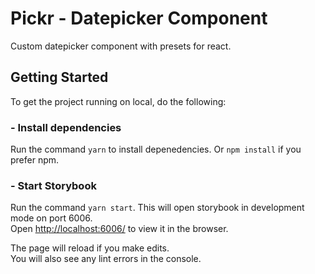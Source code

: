 # Pickr - Datepicker Component

Custom datepicker component with presets for react.

## Getting Started

To get the project running on local, do the following:

### - Install dependencies

Run the command `yarn` to install depenedencies. Or `npm install` if you prefer npm.

### - Start Storybook

Run the command `yarn start`. This will open storybook in development mode on port 6006.\
Open [http://localhost:6006/](http://localhost:6006/) to view it in the browser.

The page will reload if you make edits.\
You will also see any lint errors in the console.
